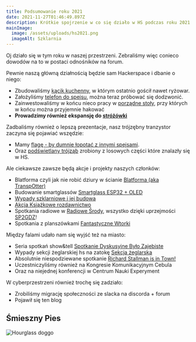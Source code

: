 ```yaml
---
title: Podsumowanie roku 2021
date: 2021-11-27T01:46:49.897Z
description: Krótkie spojrzenie w co się działo w HS podczas roku 2021
mainImage:
  image: /assets/uploads/hs2021.png
  imageAlt: Szklarnia
---
```

Oj działo się w tym roku w naszej przestrzeni. Zebraliśmy więc conieco dowodów na to w postaci odnośników na forum.

Pewnie naszą główną działnością będzie sam Hackerspace i dbanie o niego:

* Zbudowaliśmy [kącik kuchenny](https://forum.hsp.sh/t/kacik-kuchenny/271), w którym ostatnio gościł nawet ryżowar.
* Założyliśmy [telefon do spejsu](https://forum.hsp.sh/t/telefon-do-spejsu/329), można teraz próbować się dodzwonić.
* Zainwestowaliśmy w końcu nieco pracy w [porządne stoły](https://forum.hsp.sh/t/potezne-stoly-juz-w-spejsie/199), przy których w końcu można przyjemnie hakować
* **Prowadzimy również ekspansję do [stróżówki](https://forum.hsp.sh/t/strozowka/516)**

Zadbaliśmy również o lepszą prezentacje, nasz trójzębny tranzystor zaczyna się pojawiać wszędzie:

* Mamy [flagę - by dumnie łopotać z innymi spejsami](https://forum.hsp.sh/t/flagi-by-dumnie-lopotac-z-innymi-spejsami/253).
* Oraz [podświetlany trójząb](https://forum.hsp.sh/t/podswietlany-trojzab/461) zrobiony z losowych części które znalazły się w HS.

Ale ciekawsze zawsze będą akcje i projekty naszych członków:

* Blatforma czyli jak nie robić dziury w ścianie [Blatforma (aka TranspOtter)](https://forum.hsp.sh/t/blatforma-aka-transpotter/235)
* Budowanie smartglassów [Smartglass ESP32 + OLED](https://forum.hsp.sh/t/smartglass-esp32-oled/401)
* [Wypady szklarniowe i jej budowa](https://forum.hsp.sh/t/szklarnie-spejsowe/179)
* [Akcja Książkowe rozdawnictwo](https://forum.hsp.sh/t/akcja-ksiazki-hsp/425)
* Spotkania radiowe w [Radiowe Środy](https://forum.hsp.sh/t/radiowa-sroda/359), wszystko dzięki uprzejmości [SP2GDZ](https://www.facebook.com/sp2gdz)!
* Spotkania z planszówkami [Fantastyczne Wtorki](https://forum.hsp.sh/t/fantastyczne-wtorki/413)

Między falami udało nam się wyjść też na miasto: 

* Seria spotkań show&tell [Spotkanie Dyskusyjne Było Zajebiste](https://forum.hsp.sh/t/spotkanie-dyskusyjne-bylo-zajebiste/472)
* Wypady sekcji żeglarskiej hs na zatokę [Sekcja żeglarska](https://forum.hsp.sh/t/sekcja-zeglarska/189)
* Absolutnie niespodziewane spotkanie [Richard Stallman is in Town!](https://forum.hsp.sh/t/richard-stallman-is-in-town/449)
* Uczestniczyliśmy również na Kongresie Komunikacyjnym Cebula
* Oraz na niejednej konferencji w Centrum Nauki Experyment

W cyberprzestrzeni również trochę się zadziało:

*  Zrobiliśmy migrację społeczności ze slacka na discorda + forum
* Pojawił się ten blog

## Śmieszny Pies

![Hourglass doggo](/assets/uploads/hourglass-dog-ena.gif)